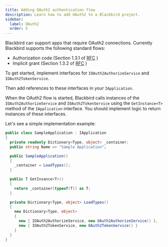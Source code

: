 ```yaml
---
title: Adding OAuth2 authentication flow
description: Learn how to add OAuth2 to a Blackbird project.
sidebar:
  label: OAuth2
  order: 5
---
```


Blackbird can support apps that require OAuth2 connections. Currently Blackbird supports the following standard flows:

- Authorization code (Section 1.3.1 of [RFC](https://www.ietf.org/rfc/rfc6749.txt) )
- Implicit grant (Section 1.3.2 of [RFC](https://www.ietf.org/rfc/rfc6749.txt) )

To get started, implement interfaces for `IOAuth2AuthorizeService` and `IOAuth2TokenService`.

Then add references to these interfaces in your `IApplication`.

When the OAuth2 flow is started, Blackbird calls instances of the `IOAuth2AuthorizeService` and `IOAuth2TokenService` using the `GetInstance<T>` method of the `IApplication` interface. You should implement logic to return instances of these interfaces.

Let's see a simple implementation example:

```cs
public class SampleApplication : IApplication
{
  private readonly Dictionary<Type, object> _container;
  public string Name => "Sample Application";

  public SampleApplication()
  {
    _container = LoadTypes();
  }

  public T GetInsance<T>()
  {
    return _container[typeof(T)] as T;
  }

  private Dictionary<Type, object> LoadTypes()
  {
    new Dictionary<Type, object>
    {
      new { IOAuth2AuthorizeService, new OAuth2AuthorizeService() },
      new { IOAuth2TokenService, new OAuth2TokenService() }
    }
  }
}
```
